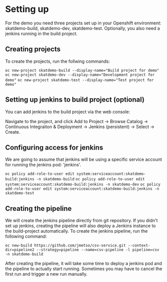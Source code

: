 # Setting up

For the demo you need three projects set up in your Openshift environment: skatdemo-build, skatdemo-dev, skatdemo-test. Optionally, you also need a jenkins running in the build project.

## Creating projects

To create the projects, run the follwing commands:

`oc new-project skatdemo-build --display-name="Build project for demo"`
`oc new-project skatdemo-dev --display-name="Development project for demo"`
`oc new-project skatdemo-test --display-name="Test project for demo"`

## Setting up jenkins to build project (optional)

You can add jenkins to the build project via the web console:

Navigate to the project, and click Add to Project -> Browse Catalog -> Continuous Integraiton & Deployment -> Jenkins (persistent) -> Select -> Create.

## Configuring access for jenkins

We are going to assume that jenkins will be using a specific service account for running the jenkins pod: 'jenkins'.

`oc policy add-role-to-user edit system:serviceaccount:skatdemo-build:jenkins -n skatdemo-build`
`oc policy add-role-to-user edit system:serviceaccount:skatdemo-build:jenkins -n skatdemo-dev`
`oc policy add-role-to-user edit system:serviceaccount:skatdemo-build:jenkins -n skatdemo-test`

## Creating the pipeline

We will create the jenkins pipeline directly from git repository. If you didn't set up jenkins, creating the pipeline will also deploy a Jenkins instance to the build-project automatically. To create the jenkins pipeline, run the following command:

`oc new-build https://github.com/jmetso/csv-service.git --context-dir=pipeline2 --strategy=pipeline --name=csv-pipeline -l pipeline=csv -n skatdemo-build`

After creating the pipeline, it will take some time to deploy a jenkins pod and the pipeline to actually start running. Sometimes you may have to cancel the first run and trigger a new run manually.
